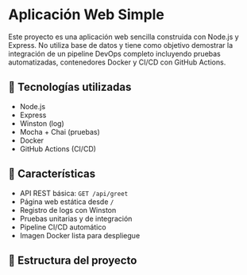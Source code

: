 # Aplicación Web Simple

Este proyecto es una aplicación web sencilla construida con Node.js y Express. No utiliza base de datos y tiene como objetivo demostrar la integración de un pipeline DevOps completo incluyendo pruebas automatizadas, contenedores Docker y CI/CD con GitHub Actions.

## 🧰 Tecnologías utilizadas

- Node.js
- Express
- Winston (log)
- Mocha + Chai (pruebas)
- Docker
- GitHub Actions (CI/CD)

## 🚀 Características

- API REST básica: `GET /api/greet`
- Página web estática desde `/`
- Registro de logs con Winston
- Pruebas unitarias y de integración
- Pipeline CI/CD automático
- Imagen Docker lista para despliegue

## 📁 Estructura del proyecto

